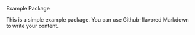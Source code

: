 
Example Package

This is a simple example package. You can use Github-flavored Markdown to write your content.

